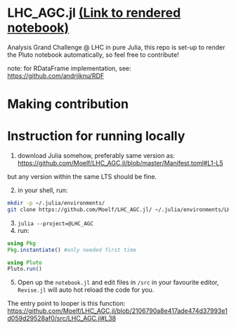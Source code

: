 # LHC_AGC.jl [(Link to rendered notebook)](https://moelf.github.io/LHC_AGC.jl/dev/notebook/)

Analysis Grand Challenge @ LHC in pure Julia, this repo is set-up to render the Pluto notebook automatically, so feel free to contribute!

note: for RDataFrame implementation, see: https://github.com/andriiknu/RDF

# Making contribution


# Instruction for running locally
1. download Julia somehow, preferably same version as:
https://github.com/Moelf/LHC_AGC.jl/blob/master/Manifest.toml#L1-L5

but any version within the same LTS should be fine.

2. in your shell, run:
```bash
mkdir -p ~/.julia/environments/
git clone https://github.com/Moelf/LHC_AGC.jl/ ~/.julia/environments/LHC_AGC
```
3. `julia --project=@LHC_AGC`
4. run:
```julia
using Pkg
Pkg.instantiate() #only needed first time

using Pluto
Pluto.run()
```
5. Open up the `notebook.jl` and edit files in `/src` in your favourite editor, `Revise.jl` will auto hot reload the code for you.

The entry point to looper is this function:
https://github.com/Moelf/LHC_AGC.jl/blob/2106790a8e417ade474d37993e1d059d29528af0/src/LHC_AGC.jl#L38
